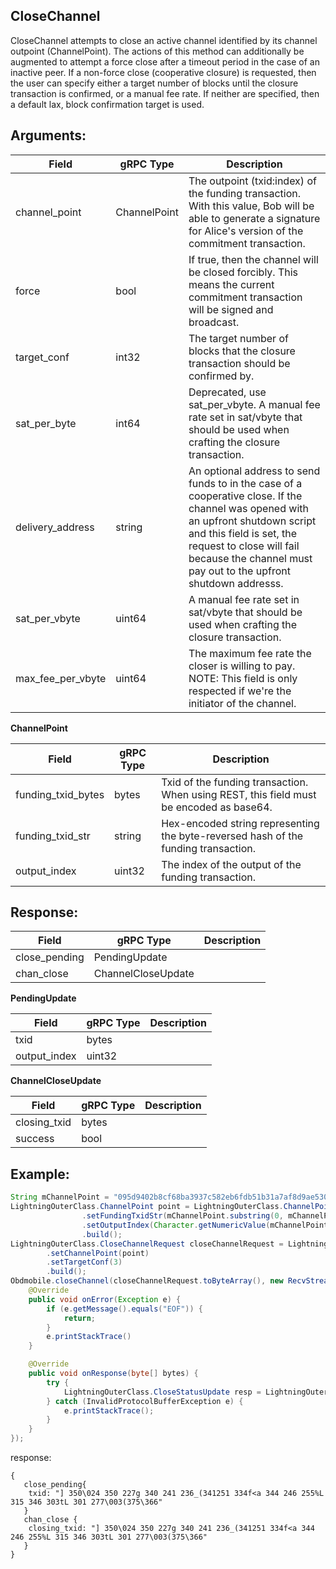 ## CloseChannel

CloseChannel attempts to close an active channel identified by its channel outpoint (ChannelPoint). The actions of this method can additionally be augmented to attempt a force close after a timeout period in the case of an inactive peer. If a non-force close (cooperative closure) is requested, then the user can specify either a target number of blocks until the closure transaction is confirmed, or a manual fee rate. If neither are specified, then a default lax, block confirmation target is used.

## Arguments:
| Field		            |	gRPC Type		    |	 Description  |
| -------- 	            |	---------           |    ---------    |
| channel_point   |	ChannelPoint	    |The outpoint (txid:index) of the funding transaction. With this value, Bob will be able to generate a signature for Alice's version of the commitment transaction.|
| force   |	bool	    |If true, then the channel will be closed forcibly. This means the current commitment transaction will be signed and broadcast.|
| target_conf   |	int32	    |The target number of blocks that the closure transaction should be confirmed by.|
| sat_per_byte   |	int64	    |Deprecated, use sat_per_vbyte. A manual fee rate set in sat/vbyte that should be used when crafting the closure transaction.|
| delivery_address   |	string	    |An optional address to send funds to in the case of a cooperative close. If the channel was opened with an upfront shutdown script and this field is set, the request to close will fail because the channel must pay out to the upfront shutdown addresss.|
| sat_per_vbyte   |	uint64	    |A manual fee rate set in sat/vbyte that should be used when crafting the closure transaction.|
| max_fee_per_vbyte   |	uint64	    |The maximum fee rate the closer is willing to pay. NOTE: This field is only respected if we're the initiator of the channel.|

**ChannelPoint**

| Field		            |	gRPC Type		    |	 Description  |
| -------- 	            |	---------           |    ---------    |  
| funding_txid_bytes   |	bytes	    |Txid of the funding transaction. When using REST, this field must be encoded as base64.|
| funding_txid_str   |	string	    |Hex-encoded string representing the byte-reversed hash of the funding transaction.|
| output_index   |	uint32	    |The index of the output of the funding transaction.|

## Response:
| Field		            |	gRPC Type		    |	 Description  |
| -------- 	            |	---------           |    ---------    |  
| close_pending     |	PendingUpdate	    | |
| chan_close     |	ChannelCloseUpdate	    | |

**PendingUpdate**

| Field		            |	gRPC Type		    |	 Description  |
| -------- 	            |	---------           |    ---------    |  
| txid   |	bytes	    | |
| output_index   |	uint32	    | |

**ChannelCloseUpdate**

| Field		            |	gRPC Type		    |	 Description  |
| -------- 	            |	---------           |    ---------    |  
| closing_txid   |	bytes	    | |
| success   |	bool	    | |

## Example:

<!--
java code example
-->

```java
String mChannelPoint = "095d9402b8cf68ba3937c582eb6fdb51b31a7af8d9ae53044e303c860644a694:0"
LightningOuterClass.ChannelPoint point = LightningOuterClass.ChannelPoint.newBuilder()
                .setFundingTxidStr(mChannelPoint.substring(0, mChannelPoint.indexOf(':')))
                .setOutputIndex(Character.getNumericValue(mChannelPoint.charAt(mChannelPoint.length() - 1)))
                .build();
LightningOuterClass.CloseChannelRequest closeChannelRequest = LightningOuterClass.CloseChannelRequest.newBuilder()
        .setChannelPoint(point)
        .setTargetConf(3)
        .build();
Obdmobile.closeChannel(closeChannelRequest.toByteArray(), new RecvStream() {
    @Override
    public void onError(Exception e) {
        if (e.getMessage().equals("EOF")) {
            return;
        }
        e.printStackTrace()       
    }

    @Override
    public void onResponse(byte[] bytes) {
        try {
            LightningOuterClass.CloseStatusUpdate resp = LightningOuterClass.CloseStatusUpdate.parseFrom(bytes);
        } catch (InvalidProtocolBufferException e) {
            e.printStackTrace();
        }
    }
});
```

<!--
The response for the example
-->
response:
```
{
   close_pending{
    txid: "] 350\024 350 227g 340 241 236_(341251 334f<a 344 246 255%L 315 346 303tL 301 277\003(375\366"
   }
   chan_close {
    closing_txid: "] 350\024 350 227g 340 241 236_(341251 334f<a 344 246 255%L 315 346 303tL 301 277\003(375\366"
   }
}
```